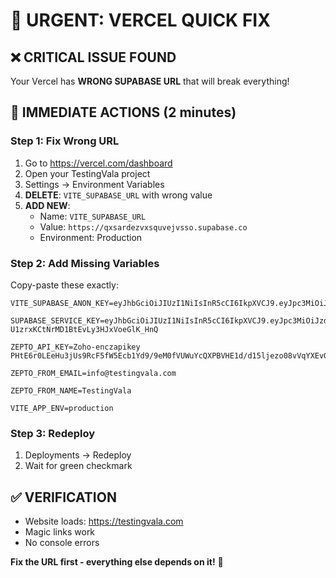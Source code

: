 # 🚨 URGENT: VERCEL QUICK FIX

## ❌ CRITICAL ISSUE FOUND
Your Vercel has **WRONG SUPABASE URL** that will break everything!

## 🔧 IMMEDIATE ACTIONS (2 minutes)

### **Step 1: Fix Wrong URL**
1. Go to https://vercel.com/dashboard
2. Open your TestingVala project
3. Settings → Environment Variables
4. **DELETE**: `VITE_SUPABASE_URL` with wrong value
5. **ADD NEW**: 
   - Name: `VITE_SUPABASE_URL`
   - Value: `https://qxsardezvxsquvejvsso.supabase.co`
   - Environment: Production

### **Step 2: Add Missing Variables**
Copy-paste these exactly:

```
VITE_SUPABASE_ANON_KEY=eyJhbGciOiJIUzI1NiIsInR5cCI6IkpXVCJ9.eyJpc3MiOiJzdXBhYmFzZSIsInJlZiI6InF4c2FyZGV6dnhzcXV2ZWp2c3NvIiwicm9sZSI6ImFub24iLCJpYXQiOjE3NTU0NDc2OTMsImV4cCI6MjA3MTAyMzY5M30.ZQhcxebPR4kvAAwCIJr7WlugVwoZivTDN9ID3p_aC04

SUPABASE_SERVICE_KEY=eyJhbGciOiJIUzI1NiIsInR5cCI6IkpXVCJ9.eyJpc3MiOiJzdXBhYmFzZSIsInJlZiI6InF4c2FyZGV6dnhzcXV2ZWp2c3NvIiwicm9sZSI6InNlcnZpY2Vfcm9sZSIsImlhdCI6MTc1NTQ0NzY5MywiZXhwIjoyMDcxMDIzNjkzfQ.fWpQKMLUQ-U1zrxKCtNrMD1BtEvLy3HJxVoeGlK_HnQ

ZEPTO_API_KEY=Zoho-enczapikey PHtE6r0LEeHu3jUs9RcF5fW5Ecb1Yd9/9eM0fVUWuYcQXPBVHE1d/d15ljezo08vVqYXEvGdy9losbrOseqDdDu7NWdEVWqyqK3sx/VYSPOZsbq6x00ZslgYdUPVVoXpdtBp1iTWvtiX

ZEPTO_FROM_EMAIL=info@testingvala.com

ZEPTO_FROM_NAME=TestingVala

VITE_APP_ENV=production
```

### **Step 3: Redeploy**
1. Deployments → Redeploy
2. Wait for green checkmark

## ✅ VERIFICATION
- Website loads: https://testingvala.com
- Magic links work
- No console errors

**Fix the URL first - everything else depends on it!** 🚀